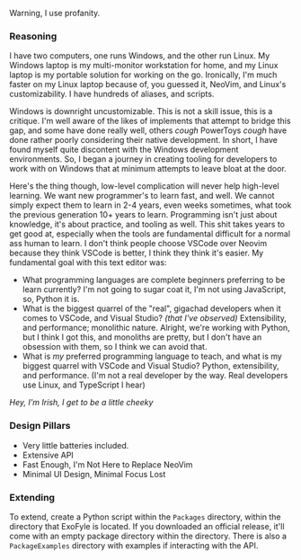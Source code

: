 Warning, I use profanity.

### Reasoning
I have two computers, one runs Windows, and the other run Linux. My Windows laptop is my multi-monitor workstation for home, and my Linux laptop is my portable solution for working on the go. Ironically, I'm much faster on my Linux laptop because of, you guessed it, NeoVim, and Linux's customizability. I have hundreds of aliases, and scripts.

Windows is downright uncustomizable. This is not a skill issue, this is a critique. I'm well aware of the likes of implements that attempt to bridge this gap, and some have done really well, others *cough* PowerToys *cough* have done rather poorly considering their native development. In short, I have found myself quite discontent with the Windows development environments. So, I began a journey in creating tooling for developers to work with on Windows that at minimum attempts to leave bloat at the door.

Here's the thing though, low-level complication will never help high-level learning. We want new programmer's to learn fast, and well. We cannot simply expect them to learn in 2-4 years, even weeks sometimes, what took the previous generation 10+ years to learn. Programming isn't just about knowledge, it's about practice, and tooling as well. This shit takes years to get good at, especially when the tools are fundamental difficult for a normal ass human to learn. I don't think people choose VSCode over Neovim because they think VSCode is better, I think they think it's easier. My fundamental goal with this text editor was:
 - What programming languages are complete beginners preferring to be learn currently? I'm not going to sugar coat it, I'm not using JavaScript, so, Python it is.
 - What is the biggest quarrel of the "real", gigachad developers when it comes to VSCode, and Visual Studio? *(that I've observed)* Extensibility, and performance; monolithic nature. Alright, we're working with Python, but I think I got this, and monoliths are pretty, but I don't have an obsession with them, so I think we can avoid that.
 - What is *my* preferred programming language to teach, and what is my biggest quarrel with VSCode and Visual Studio? Python, extensibility, and performance. (I'm not a real developer by the way. Real developers use Linux, and TypeScript I hear)


*Hey, I'm Irish, I get to be a little cheeky*


### Design Pillars
 - Very little batteries included.
 - Extensive API
 - Fast Enough, I'm Not Here to Replace NeoVim
 - Minimal UI Design, Minimal Focus Lost

### Extending
To extend, create a Python script within the `Packages` directory, within the directory that ExoFyle is located. If you downloaded an official release, it'll come with an empty package directory within the directory. There is also a `PackageExamples` directory with examples if interacting with the API.
